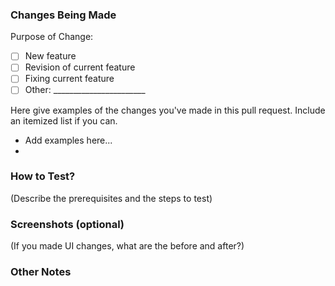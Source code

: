 ### Changes Being Made

Purpose of Change:

- [ ] New feature
- [ ] Revision of current feature
- [ ] Fixing current feature
- [ ] Other: _______________________

Here give examples of the changes you've made in this pull request. Include an itemized list if you can.

- Add examples here...
-  

### How to Test?

(Describe the prerequisites and the steps to test)

### Screenshots (optional)

(If you made UI changes, what are the before and after?)

### Other Notes
